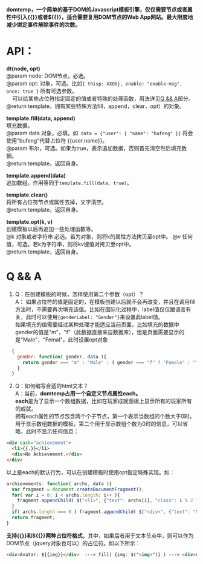**domtemp，一个简单的基于DOM的Javascript模板引擎，仅仅需要节点或者属性中引入{{}}或者${{}}，适合需要复用DOM节点的Web App网站。最大限度地减少绑定事件解除事件的次数。**  
# API：  
**dt(node, opt)**  
@param node: DOM节点，必选。  
@param opt: 对象，可选。比如```{ thisp: XXObj, enable: "enable-msg", once: true }``` 所有可选参数。  
&nbsp;&nbsp;&nbsp;&nbsp;可以给某些占位符指定固定的值或者特殊的处理函数，用法详见[Q && A](#q--a)部分。  
@return template，拥有某些特殊方法fill，append，clear，opt）的对象。  

**template.fill(data, append)**  
填充数据。  
@param data 对象，必填。如``` data = {"user": { "name": "bufeng" }}``` 将会使用"bufeng"代替占位符 {{user.name}}。  
@param 布尔，可选。如果为true，表示追加数据，否则首先清空然后填充数据。  
@return template，返回自身。 
  
**template.append(data)**  
追加数组。作用等同于```template.fill(data, true)```。  
  
**template.clear()**  
将所有占位符节点或属性去掉，文字清空。  
@return template，返回自身。  

**template.opt(k, v)**  
创建模板以后再追加一些处理函数等。  
@k 对象或者字符串 必选。若为对象，则将k的属性方法拷贝至opt中。
@v 任何值，可选。若k为字符串，则将kv键值对拷贝至opt中。  
@return template，返回自身。  

# Q && A
1. Q：在创建模板的时候，怎样使用第二个参数（opt）？  
A： 如果占位符的值是固定的，在模板创建以后就不会再改变，并且在调用fill方法时，不需要再次填充该值。比如在国际化过程中，label值仅仅跟语言有关，此时可以使用```{genderLabel: "Gender"}```来设置此label值。  
如果填充的值需要经过某种处理才能适应当前页面，比如填充的数据中gender的值是"m"，"f"（此数据直接来自数据库），但是页面需要显示的是"Male"，"Femal"。此时设置opt对象

``` js
  {
    gender: function( gender, data ){
      return gender === "m" : "Male" : ( gender === "f" ? "Female" : "" );
    }
  }
```

2. Q：如何编写合适的html文本？  
A：当前，**domtemp占用一个自定义节点属性each。**  
**each**是为了显示一个数组数据，比如在玩家成就面板上显示所有的玩家所有的成就。  
拥有each属性的节点包含两个个子节点，第一个表示当数组的个数大于0时，用于显示数组数据的模板，第二个用于显示数组个数为0时的信息，可以省略，此时不显示任何信息：

``` html 
<div each="achievement">
  <li>{{.}}</li>
  <div>No Achievement.</div>
</div>
```

以上是each的默认行为，可以在创建模板时使用opt指定特殊实现。如：
  
``` js
archievements: function( archs, data ){
  var fragment = document.createDocumentFragment();
  for( var i = 0; i < archs.length; i++ ){
    fragment.appendChild( $("<li>", {"text": archs[i], "class": i % 2 ? "odd" : "even" })[0] );
  }
  if( archs.length === 0 ) fragment.appendChild( $("<div>", {"text": "No Archievement."})[0] );
  return fragment;
}
```

**支持{{}}和${{}}两种占位符格式**，其中，如果后者用于文本节点中，则可以作为DOM节点（jquery对象也可以）的占位符。如以下所示：
  
``` html
<div>Avatar: ${{img}}</div>  ---> fill( {img: $("<img>")} ) ---> <div>Avatar: <img></div>
```
